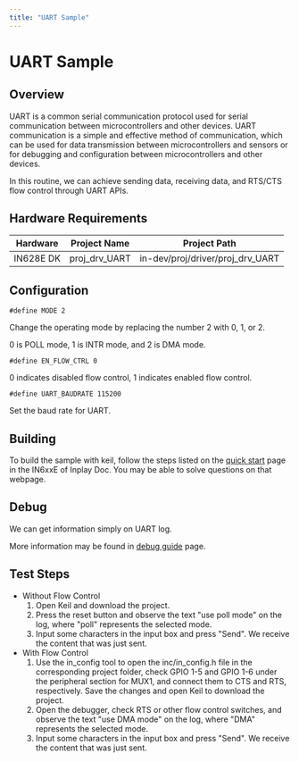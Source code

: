 ```yaml
---
title: "UART Sample"
---
```


# UART Sample

## Overview

UART is a common serial communication protocol used for serial communication between microcontrollers and other devices. UART communication is a simple and effective method of communication, which can be used for data transmission between microcontrollers and sensors or for debugging and configuration between microcontrollers and other devices.

In this routine, we can achieve sending data, receiving data, and RTS/CTS flow control through UART APIs.



## Hardware Requirements

| Hardware  | Project Name  | Project Path                     |
| --------- | ------------- | -------------------------------- |
| IN628E DK | proj_drv_UART | in-dev/proj/driver/proj_drv_UART |



## Configuration

```
#define MODE 2
```

Change the operating mode by replacing the number 2 with 0, 1, or 2.

0 is POLL mode, 1 is INTR mode, and 2 is DMA mode.

```
#define EN_FLOW_CTRL 0
```

0 indicates disabled flow control, 1 indicates enabled flow control.

```
#define UART_BAUDRATE 115200
```

Set the baud rate for UART.



## Building

To build the sample with keil, follow the steps listed on the  [quick start](https://inplay-inc.github.io/docs/in6xxe/getting-started/installation/quick-start.html) page in the IN6xxE  of Inplay Doc. You may be able to solve questions on that webpage.



## Debug

We can get information simply on UART log.

More information may be found in [debug guide](https://inplay-inc.github.io/docs/in6xxe/examples-and-use-case/debug-reference) page.



## Test Steps

- Without Flow Control
  1. Open Keil and download the project.
  2. Press the reset button and observe the text "use poll mode" on the log, where "poll" represents the selected mode.
  3. Input some characters in the input box and press "Send". We receive the content that was just sent.
- With Flow Control
  1. Use the in_config tool to open the inc/in_config.h file in the corresponding project folder, check GPIO 1-5 and GPIO 1-6 under the peripheral section for MUX1, and connect them to CTS and RTS, respectively. Save the changes and open Keil to download the project.
  2. Open the debugger, check RTS or other flow control switches, and observe the text "use DMA mode" on the log, where "DMA" represents the selected mode.
  3. Input some characters in the input box and press "Send". We receive the content that was just sent.